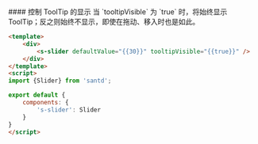 <text lang="cn">
#### 控制 ToolTip 的显示
当 `tooltipVisible` 为 `true` 时，将始终显示 ToolTip；反之则始终不显示，即使在拖动、移入时也是如此。
</text>

```html
<template>
    <div>
        <s-slider defaultValue="{{30}}" tooltipVisible="{{true}}" />
    </div>
</template>
<script>
import {Slider} from 'santd';

export default {
    components: {
        's-slider': Slider
    }
}
</script>
```
